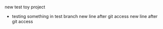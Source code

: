 new test toy project
- testing something in test branch
new line after git access
new line after git access

